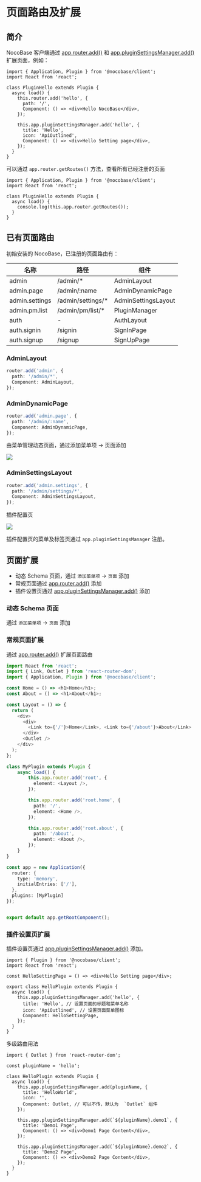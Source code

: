 # 页面路由及扩展

## 简介

NocoBase 客户端通过 [app.router.add()](https://client.docs.nocobase.com/core/application/router-manager) 和 [app.pluginSettingsManager.add()](https://client.docs.nocobase.com/core/application/plugin-settings-manager) 扩展页面，例如：

```tsx | pure
import { Application, Plugin } from '@nocobase/client';
import React from 'react';

class PluginHello extends Plugin {
  async load() {
    this.router.add('hello', {
      path: '/',
      Component: () => <div>Hello NocoBase</div>,
    });

    this.app.pluginSettingsManager.add('hello', {
      title: 'Hello',
      icon: 'ApiOutlined',
      Component: () => <div>Hello Setting page</div>,
    });
  }
}
```

可以通过 `app.router.getRoutes()` 方法，查看所有已经注册的页面

```tsx | pure
import { Application, Plugin } from '@nocobase/client';
import React from 'react';

class PluginHello extends Plugin {
  async load() {
    console.log(this.app.router.getRoutes());
  }
}
```

## 已有页面路由

初始安装的 NocoBase，已注册的页面路由有：

| 名称           | 路径               | 组件                |
| -------------- | ------------------ | ------------------- |
| admin          | /admin/\*          | AdminLayout         |
| admin.page     | /admin/:name       | AdminDynamicPage    |
| admin.settings | /admin/settings/\* | AdminSettingsLayout |
| admin.pm.list  | /admin/pm/list/\* | PluginManager       |
| auth  | - | AuthLayout       |
| auth.signin  | /signin | SignInPage       |
| auth.signup  | /signup | SignUpPage       |

### AdminLayout

```ts
router.add('admin', {
  path: '/admin/*',
  Component: AdminLayout,
});
```

### AdminDynamicPage

```ts
router.add('admin.page', {
  path: '/admin/:name',
  Component: AdminDynamicPage,
});
```

由菜单管理动态页面，通过添加菜单项 -> 页面添加

![](https://static-docs.nocobase.com/9204957c39f644cfbf23eef3cbdc7eca.png)

### AdminSettingsLayout

```typescript
router.add('admin.settings', {
  path: '/admin/settings/*',
  Component: AdminSettingsLayout,
});
```

插件配置页

![](https://static-docs.nocobase.com/ea22826eba4fd38d68a5a52fd68e7719.png)

插件配置页的菜单及标签页通过 `app.pluginSettingsManager` 注册。

## 页面扩展

- 动态 Schema 页面，通过 `添加菜单项` -> `页面` 添加
- 常规页面通过 [app.router.add()](https://client.docs.nocobase.com/core/application/router-manager) 添加
- 插件设置页通过 [app.pluginSettingsManager.add()](https://client.docs.nocobase.com/core/application/plugin-settings-manager) 添加

### 动态 Schema 页面

通过 `添加菜单项` -> `页面` 添加

### 常规页面扩展

通过 [app.router.add()](https://client.docs.nocobase.com/core/application/router-manager) 扩展页面路由

```typescript
import React from 'react';
import { Link, Outlet } from 'react-router-dom';
import { Application, Plugin } from '@nocobase/client';

const Home = () => <h1>Home</h1>;
const About = () => <h1>About</h1>;

const Layout = () => {
  return (
    <div>
      <div>
        <Link to={'/'}>Home</Link>, <Link to={'/about'}>About</Link>
      </div>
      <Outlet />
    </div>
  );
};

class MyPlugin extends Plugin {
    async load() {
        this.app.router.add('root', {
          element: <Layout />,
        });

        this.app.router.add('root.home', {
          path: '/',
          element: <Home />,
        });

        this.app.router.add('root.about', {
          path: '/about',
          element: <About />,
        });
    }
}

const app = new Application({
  router: {
    type: 'memory',
    initialEntries: ['/'],
  },
  plugins: [MyPlugin]
});


export default app.getRootComponent();
```

### 插件设置页扩展

插件设置页通过 [app.pluginSettingsManager.add()](https://client.docs.nocobase.com/core/application/plugin-settings-manager) 添加。

```tsx | pure
import { Plugin } from '@nocobase/client';
import React from 'react';

const HelloSettingPage = () => <div>Hello Setting page</div>;

export class HelloPlugin extends Plugin {
  async load() {
    this.app.pluginSettingsManager.add('hello', {
      title: 'Hello', // 设置页面的标题和菜单名称
      icon: 'ApiOutlined', // 设置页面菜单图标
      Component: HelloSettingPage,
    });
  }
}
```

多级路由用法

```tsx | pure
import { Outlet } from 'react-router-dom';

const pluginName = 'hello';

class HelloPlugin extends Plugin {
  async load() {
    this.app.pluginSettingsManager.add(pluginName, {
      title: 'HelloWorld',
      icon: '',
      Component: Outlet, // 可以不传，默认为  `Outlet` 组件
    });

    this.app.pluginSettingsManager.add(`${pluginName}.demo1`, {
      title: 'Demo1 Page',
      Component: () => <div>Demo1 Page Content</div>,
    });

    this.app.pluginSettingsManager.add(`${pluginName}.demo2`, {
      title: 'Demo2 Page',
      Component: () => <div>Demo2 Page Content</div>,
    });
  }
}
```
